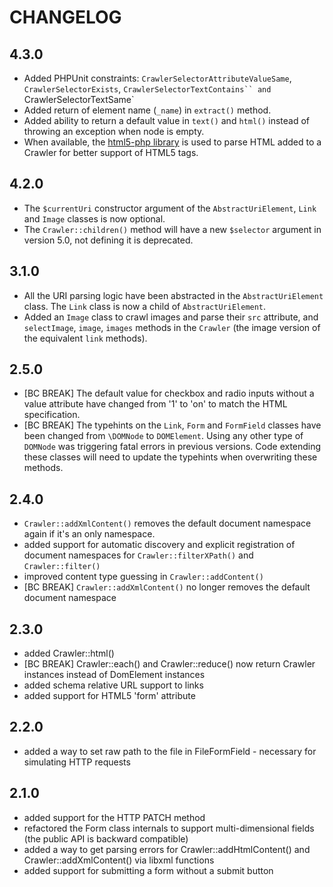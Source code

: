 CHANGELOG
=========

4.3.0
-----

* Added PHPUnit constraints: `CrawlerSelectorAttributeValueSame`, `CrawlerSelectorExists`, `CrawlerSelectorTextContains``
  and `CrawlerSelectorTextSame`
* Added return of element name (`_name`) in `extract()` method.
* Added ability to return a default value in `text()` and `html()` instead of throwing an exception when node is empty.
* When available, the [html5-php library](https://github.com/Masterminds/html5-php) is used to
  parse HTML added to a Crawler for better support of HTML5 tags.

4.2.0
-----

* The `$currentUri` constructor argument of the `AbstractUriElement`, `Link` and
  `Image` classes is now optional.
* The `Crawler::children()` method will have a new `$selector` argument in version 5.0, 
  not defining it is deprecated.

3.1.0
-----

* All the URI parsing logic have been abstracted in the `AbstractUriElement` class.
  The `Link` class is now a child of `AbstractUriElement`.
* Added an `Image` class to crawl images and parse their `src` attribute,
  and `selectImage`, `image`, `images` methods in the `Crawler` (the image version of the equivalent `link` methods).

2.5.0
-----

* [BC BREAK] The default value for checkbox and radio inputs without a value attribute have changed
  from '1' to 'on' to match the HTML specification.
* [BC BREAK] The typehints on the `Link`, `Form` and `FormField` classes have been changed from
  `\DOMNode` to `DOMElement`. Using any other type of `DOMNode` was triggering fatal errors in previous
  versions. Code extending these classes will need to update the typehints when overwriting these methods.

2.4.0
-----

 * `Crawler::addXmlContent()` removes the default document namespace again if it's an only namespace.
 * added support for automatic discovery and explicit registration of document
   namespaces for `Crawler::filterXPath()` and `Crawler::filter()`
 * improved content type guessing in `Crawler::addContent()`
 * [BC BREAK] `Crawler::addXmlContent()` no longer removes the default document
   namespace

2.3.0
-----

 * added Crawler::html()
 * [BC BREAK] Crawler::each() and Crawler::reduce() now return Crawler instances instead of DomElement instances
 * added schema relative URL support to links
 * added support for HTML5 'form' attribute

2.2.0
-----

 * added a way to set raw path to the file in FileFormField - necessary for
   simulating HTTP requests

2.1.0
-----

 * added support for the HTTP PATCH method
 * refactored the Form class internals to support multi-dimensional fields
   (the public API is backward compatible)
 * added a way to get parsing errors for Crawler::addHtmlContent() and
   Crawler::addXmlContent() via libxml functions
 * added support for submitting a form without a submit button
